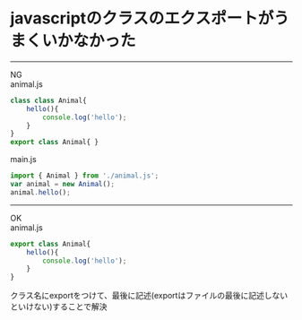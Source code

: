 # javascriptのクラスのエクスポートがうまくいかなかった

***
NG  
animal.js
```JAVASCRIPT
class class Animal{
    hello(){
        console.log('hello');
    }
}
export class Animal{ }
```
main.js
```JAVASCRIPT
import { Animal } from './animal.js';
var animal = new Animal();
animal.hello();
```

***
OK  
animal.js

```javascript
export class Animal{
    hello(){
        console.log('hello');
    }
}
```
クラス名にexportをつけて、最後に記述(exportはファイルの最後に記述しないといけない)することで解決